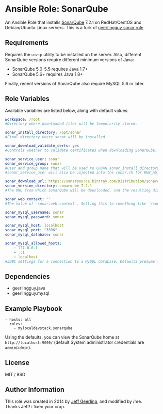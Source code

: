 # Ansible Role: SonarQube

An Ansible Role that installs [SonarQube](http://www.sonarqube.org/) 7.2.1 on RedHat/CentOS and Debian/Ubuntu Linux servers. This is a fork of [geerlingguy sonar role](https://github.com/geerlingguy/ansible-role-sonar)

## Requirements

Requires the `unzip` utility to be installed on the server. Also, different SonarQube versions require different minimum versions of Java:

  - SonarQube 5.0-5.5 requires Java 1.7+
  - SonarQube 5.6+ requires Java 1.8+

Finally, recent versions of SonarQube also require MySQL 5.6 or later.

## Role Variables  

Available variables are listed below, along with default values:

```yaml
workspace: /root 
#Directory where downloaded files will be temporarily stored.

sonar_install_directory: /opt/sonar
#Final directory where sonar will be installed

sonar_download_validate_certs: yes
#Controls whether to validate certificates when downloading SonarQube.

sonar_service_user: sonar
sonar_service_group: sonar
#User and group name that will be used to CHOWN sonar_install_directory
#sonar_service_user will also be injected into the sonar.sh for RUN_AS_USER parameter

sonar_download_url: https://sonarsource.bintray.com/Distribution/sonarqube/sonarqube-7.2.1.zip"
sonar_version_directory: sonarqube-7.2.1
#The URL from which SonarQube will be downloaded, and the resulting directory name (should match the download archive, without the archive extension).

sonar_web_context: ''
#The value of `sonar.web.context`. Setting this to something like `/sonar` allows you to set the context where Sonar can be accessed (e.g. `hostname/sonar` instead of `hostname`).

sonar_mysql_username: sonar
sonar_mysql_password: sonar

sonar_mysql_host: localhost
sonar_mysql_port: "3306"
sonar_mysql_database: sonar

sonar_mysql_allowed_hosts:
    - 127.0.0.1
    - ::1
    - localhost
#JDBC settings for a connection to a MySQL database. Defaults presume the database resides on localhost and is only accessible on the SonarQube server itself.
```

## Dependencies

  - geerlingguy.java
  - geerlingguy.mysql

## Example Playbook

    - hosts: all
      roles:
        - mylocaldevstack.sonarqube

Using the defaults, you can view the SonarQube home at `http://localhost:9000/` (default System administrator credentials are `admin`/`admin`).

## License

MIT / BSD

## Author Information

This role was created in 2014 by [Jeff Geerling](https://www.jeffgeerling.com/), and modified by /me. Thanks Jeff! i fixed your crap.
